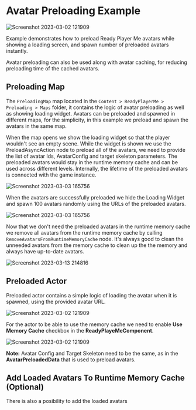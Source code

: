 # Avatar Preloading Example

![Screenshot 2023-03-02 121909](https://user-images.githubusercontent.com/3124894/234279340-ce5b8fce-70e9-47dd-a723-9db9989d83c8.png)

Example demonstrates how to preload Ready Player Me avatars while showing a loading screen, and spawn number of preloaded avatars instantly.

Avatar preloading can also be used along with avatar caching, for reducing preloading time of the cached avatars.

## Preloading Map
The `PreloadingMap` map located in the `Content > ReadyPlayerMe > Preloading > Maps` folder, it contains the logic of avatar preloading as well as showing loading widget.
Avatars can be preloaded and spawned in different maps, for the simplicity, in this example we preload and spawn the avatars in the same map.

When the map opens we show the loading widget so that the player wouldn't see an empty scene.
While the widget is shown we use the PreloadAsyncAction node to preload all of the avatars, we need to provide the list of avatar Ids, AvatarConfig and target skeleton parameters.
The preloaded avatars would stay in the runtime memory cache and can be used across different levels. Internally, the lifetime of the preloaded avatars is connected with the game instance.

![Screenshot 2023-03-03 165756](https://user-images.githubusercontent.com/3124894/233972967-c64f65fb-e16f-4686-bb5b-105921dfcbff.png)

When the avatars are successfully preloaded we hide the Loading Widget and spawn 100 avatars randomly using the URLs of the preloaded avatars.

![Screenshot 2023-03-03 165756](https://user-images.githubusercontent.com/3124894/234279510-5093de51-b954-45e5-ba12-170c6f76b7e6.png)

Now that we don't need the preloaded avatars in the runtime memory cache we remove all avatars from the runtime memory cache by calling `RemoveAvatarsFromRuntimeMemoryCache` node. It's always good to clean the unneeded avatars from the memory cache to clean up the the memory and always have up-to-date avatars.

![Screenshot 2023-03-13 214816](https://user-images.githubusercontent.com/3124894/233973161-350e6bb6-f50d-4e04-b201-100245cf528b.png)

## Preloaded Actor

Preloaded actor contains a simple logic of loading the avatar when it is spawned, using the provided avatar URL.

![Screenshot 2023-03-02 121909](https://user-images.githubusercontent.com/3124894/233973310-a4f30e63-2bf4-4877-b631-f6e7d77c2acb.png)

For the actor to be able to use the memory cache we need to enable **Use Memory Cache** checkbox in the **ReadyPlayeMeComponent**.

![Screenshot 2023-03-02 121909](https://user-images.githubusercontent.com/3124894/233977455-57a9323b-917c-4173-99cc-4024078d7fa1.png)

**Note:** Avatar Config and Target Skeleton need to be the same, as in the **AvatarPreloadedData** that is used to preload avatars.

## Add Loaded Avatars To Runtime Memory Cache (Optional)

There is also a posibility to add the loaded avatars 
